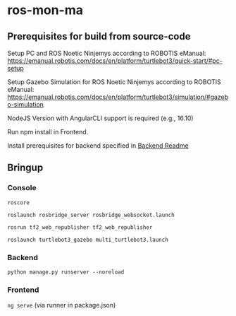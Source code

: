 # ros-mon-ma

## Prerequisites for build from source-code

Setup PC and ROS Noetic Ninjemys according to ROBOTIS eManual: https://emanual.robotis.com/docs/en/platform/turtlebot3/quick-start/#pc-setup

Setup Gazebo Simulation for ROS Noetic Ninjemys according to ROBOTIS eManual: https://emanual.robotis.com/docs/en/platform/turtlebot3/simulation/#gazebo-simulation

NodeJS Version with AngularCLI support is required (e.g., 16.10)

Run npm install in Frontend.

Install prerequisites for backend specified in [Backend Readme](https://github.com/MStadler-Organization/ros-mon-ma/tree/main/backend)

## Bringup

### Console

```roscore```

```roslaunch rosbridge_server rosbridge_websocket.launch```

```rosrun tf2_web_republisher tf2_web_republisher```

```roslaunch turtlebot3_gazebo multi_turtlebot3.launch```

### Backend

```python manage.py runserver --noreload```

### Frontend

```ng serve``` (via runner in package.json)
